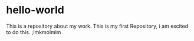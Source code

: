 # hello-world
This is a repository about my work.
This is my first Repository, i am excited to do this.
;lmkmolmlm

